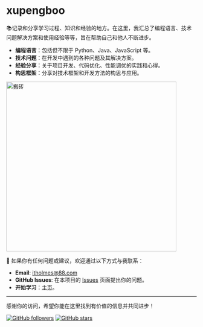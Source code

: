 # xupengboo
📚记录和分享学习过程、知识和经验的地方。在这里，我汇总了编程语言、技术问题解决方案和使用经验等等，旨在帮助自己和他人不断进步。

- **编程语言**：包括但不限于 Python、Java、JavaScript 等。
- **技术问题**：在开发中遇到的各种问题及其解决方案。
- **经验分享**：关于项目开发、代码优化、性能调优的实践和心得。
- **构思框架**：分享对技术框架和开发方法的构思与应用。

<img src="https://github.com/user-attachments/assets/17b2f013-8fc1-45cf-9eea-ee205d43a8c8" alt="搬砖" width="450" height="450"/>

🌟 如果你有任何问题或建议，欢迎通过以下方式与我联系：

- **Email**: [itholmes@88.com](mailto:itholmes@88.com)
- **GitHub Issues**: 在本项目的 [Issues](https://github.com/xupengboo/xupengboo/issues) 页面提出你的问题。
- **开始学习**：[主页]()。

---

感谢你的访问，希望你能在这里找到有价值的信息并共同进步！

[![GitHub followers](https://img.shields.io/github/followers/xupengboo?label=Follow&style=social)](https://github.com/xupengboo)
[![GitHub stars](https://img.shields.io/github/stars/xupengboo/xupengboo?style=social)](https://github.com/xupengboo/xupengboo/stargazers)
